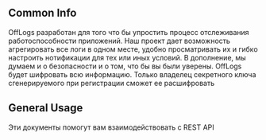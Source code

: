 ﻿## Common Info
OffLogs разработан для того что бы упростить процесс отслеживания работоспособности приложений. Наш проект дает возможность агрегировать все логи в одном месте, удобно просматривать их и гибко настроить нотификации для тех или иных условий.
В дополнение, мы думаем и о безопасности и о том, что бы вы были уверены. OffLogs будет шифровать всю информацию. Только владелец секретного ключа сгенерируемого при регистрации сможет ее расшифровать

## General Usage

Эти документы помогут вам взаимодействовать с REST API
